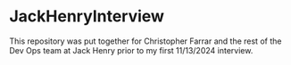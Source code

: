 # JackHenryInterview
This repository was put together for Christopher Farrar and the rest of the Dev Ops team at Jack Henry prior to my first 11/13/2024 interview.
